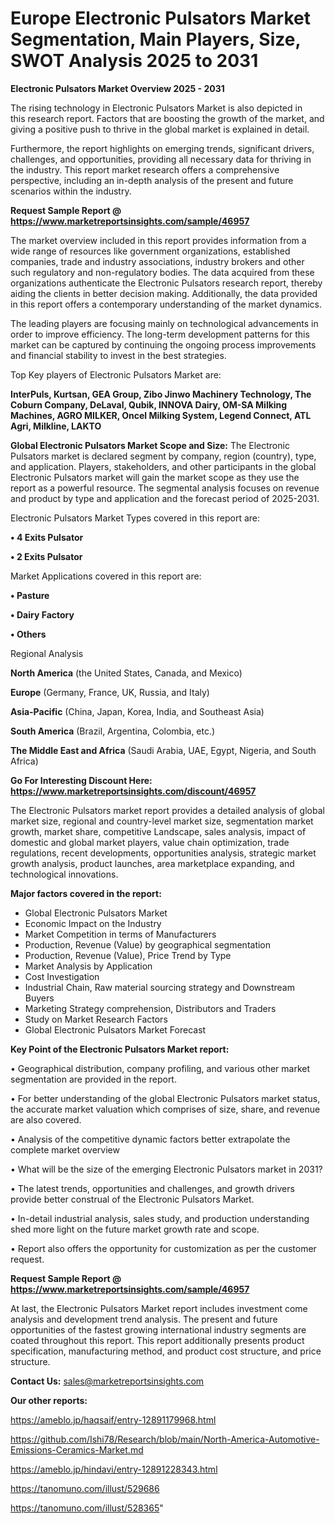 # Europe Electronic Pulsators Market Segmentation, Main Players, Size, SWOT Analysis 2025 to 2031

<Strong> Electronic Pulsators Market Overview 2025 - 2031</strong>

The rising technology in Electronic Pulsators Market is also depicted in this research report. Factors that are boosting the growth of the market, and giving a positive push to thrive in the global market is explained in detail.

Furthermore, the report highlights on emerging trends, significant drivers, challenges, and opportunities, providing all necessary data for thriving in the industry. This report market research offers a comprehensive perspective, including an in-depth analysis of the present and future scenarios within the industry.

<strong>Request Sample Report @ <a href=https://www.marketreportsinsights.com/sample/46957>https://www.marketreportsinsights.com/sample/46957</a></strong>

The market overview included in this report provides information from a wide range of resources like government organizations, established companies, trade and industry associations, industry brokers and other such regulatory and non-regulatory bodies. The data acquired from these organizations authenticate the Electronic Pulsators research report, thereby aiding the clients in better decision making. Additionally, the data provided in this report offers a contemporary understanding of the market dynamics.

The leading players are focusing mainly on technological advancements in order to improve efficiency. The long-term development patterns for this market can be captured by continuing the ongoing process improvements and financial stability to invest in the best strategies.

Top Key players of Electronic Pulsators Market are:

<strong>InterPuls, Kurtsan, GEA Group, Zibo Jinwo Machinery Technology, The Coburn Company, DeLaval, Qubik, INNOVA Dairy, OM-SA Milking Machines, AGRO MILKER, Oncel Milking System, Legend Connect, ATL Agri, Milkline, LAKTO</strong>

<strong><b>Global Electronic Pulsators Market Scope and Size:</b></strong>
The Electronic Pulsators market is declared segment by company, region (country), type, and application. Players, stakeholders, and other participants in the global Electronic Pulsators market will gain the market scope as they use the report as a powerful resource. The segmental analysis focuses on revenue and product by type and application and the forecast period of 2025-2031.

Electronic Pulsators Market Types covered in this report are:

<strong>•  4 Exits Pulsator

•  2 Exits Pulsator</strong>

Market Applications covered in this report are:

<strong>•  Pasture

•  Dairy Factory

•  Others</strong> 

Regional Analysis

<strong>North America</strong> (the United States, Canada, and Mexico)

<strong>Europe</strong> (Germany, France, UK, Russia, and Italy)

<strong>Asia-Pacific</strong> (China, Japan, Korea, India, and Southeast Asia)

<strong>South America</strong> (Brazil, Argentina, Colombia, etc.)

<strong>The Middle East and Africa</strong> (Saudi Arabia, UAE, Egypt, Nigeria, and South Africa)

<strong>Go For Interesting Discount Here: <a href=https://www.marketreportsinsights.com/discount/46957>https://www.marketreportsinsights.com/discount/46957</a></strong>

The Electronic Pulsators market report provides a detailed analysis of global market size, regional and country-level market size, segmentation market growth, market share, competitive Landscape, sales analysis, impact of domestic and global market players, value chain optimization, trade regulations, recent developments, opportunities analysis, strategic market growth analysis, product launches, area marketplace expanding, and technological innovations.

<strong><b>Major factors covered in the report:</b></strong>
<ul>
  <li>Global Electronic Pulsators Market </li>
  <li>Economic Impact on the Industry</li>
  <li>Market Competition in terms of Manufacturers</li>
  <li>Production, Revenue (Value) by geographical segmentation</li>
  <li>Production, Revenue (Value), Price Trend by Type</li>
  <li>Market Analysis by Application</li>
  <li>Cost Investigation</li>
  <li>Industrial Chain, Raw material sourcing strategy and Downstream Buyers</li>
  <li>Marketing Strategy comprehension, Distributors and Traders</li>
  <li>Study on Market Research Factors</li>
  <li>Global Electronic Pulsators Market Forecast</li>
</ul>

<strong><b>Key Point of the Electronic Pulsators Market report:</b></strong>

• Geographical distribution, company profiling, and various other market segmentation are provided in the report.

• For better understanding of the global Electronic Pulsators market status, the accurate market valuation which comprises of size, share, and revenue are also covered.

• Analysis of the competitive dynamic factors better extrapolate the complete market overview

• What will be the size of the emerging Electronic Pulsators market in 2031?

• The latest trends, opportunities and challenges, and growth drivers provide better construal of the Electronic Pulsators Market.

• In-detail industrial analysis, sales study, and production understanding shed more light on the future market growth rate and scope.

• Report also offers the opportunity for customization as per the customer request.

<strong>Request Sample Report @ <a href=https://www.marketreportsinsights.com/sample/46957>https://www.marketreportsinsights.com/sample/46957</a></strong>

At last, the Electronic Pulsators Market report includes investment come analysis and development trend analysis. The present and future opportunities of the fastest growing international industry segments are coated throughout this report. This report additionally presents product specification, manufacturing method, and product cost structure, and price structure.

<strong>Contact Us:</strong>
sales@marketreportsinsights.com

<strong>Our other reports:</strong>

<a href=https://ameblo.jp/haqsaif/entry-12891179968.html>https://ameblo.jp/haqsaif/entry-12891179968.html</a>

<a href=https://github.com/Ishi78/Research/blob/main/North-America-Automotive-Emissions-Ceramics-Market.md>https://github.com/Ishi78/Research/blob/main/North-America-Automotive-Emissions-Ceramics-Market.md</a>

<a href=https://ameblo.jp/hindavi/entry-12891228343.html>https://ameblo.jp/hindavi/entry-12891228343.html</a>

<a href=https://tanomuno.com/illust/529686>https://tanomuno.com/illust/529686</a>

<a href=https://tanomuno.com/illust/528365>https://tanomuno.com/illust/528365</a>"
